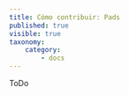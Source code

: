 ```yaml
---
title: Cómo contribuir: Pads
published: true
visible: true
taxonomy:
    category:
        - docs
---
```

ToDo
